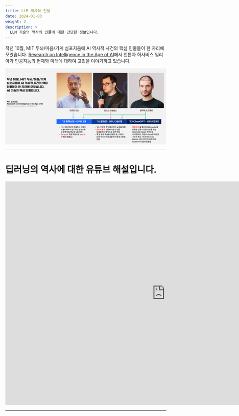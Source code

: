 ```yaml
---
title: LLM 역사와 인물
date: 2024-01-03
weight: 2
description: >
  LLM 기술의 역사와 인물에 대한 간단한 정보입니다.
---
```


작년 10월, MIT 두뇌/마음/기계 심포지움에 AI 역사적 사건의 핵심 인물들이 한 자리에 모였습니다. [Research on Intelligence in the Age of AI]( https://youtu.be/Gg-w_n9NJIE?t=3 )에서 힌튼과 허사비스 일리아가 인공지능의 현재와 미래에 대하여 고민을 이야기하고 있습니다.

![딥러닝의 역사](image.png)

----------------
# 딥러닝의 역사에 대한 유튜브 해설입니다.

<iframe width="1000" height="700" src="https://www.youtube.com/embed/fGI8_oTjKsU?si=FrpS4MNfIDccnQJd&amp;controls=0&autoplay=1&mute=1&controls=0&loop=1" title="YouTube video player" frameborder="0" allow="accelerometer; autoplay; clipboard-write; encrypted-media; gyroscope; picture-in-picture; web-share" allowfullscreen></iframe>

----------------
